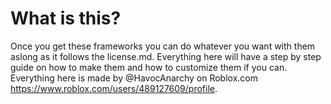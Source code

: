 # What is this?

Once you get these frameworks you can do whatever you want with them aslong as it follows the license.md.
Everything here will have a step by step guide on how to make them and how to customize them if you can.
Everything here is made by @HavocAnarchy on Roblox.com https://www.roblox.com/users/489127609/profile.

